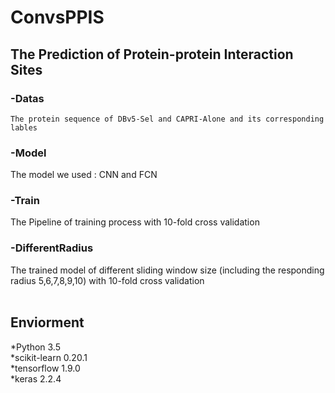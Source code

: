 ConvsPPIS
=======
## The Prediction of Protein-protein Interaction Sites  
### -Datas   
	The protein sequence of DBv5-Sel and CAPRI-Alone and its corresponding lables  
### -Model  
  The model we used : CNN and FCN  
### -Train  
  The Pipeline of training process with 10-fold cross validation  
### -DifferentRadius  
  The trained model of different sliding window size (including the responding radius 5,6,7,8,9,10) with 10-fold cross validation<br>
<br>
## Enviorment<br>
 *Python 3.5 <br>
 *scikit-learn 0.20.1 <br>
 *tensorflow 1.9.0<br>
 *keras 2.2.4<br>
